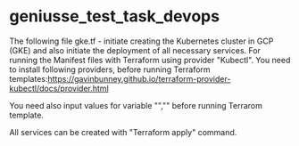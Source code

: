 # geniusse_test_task_devops
The following file gke.tf - initiate creating the Kubernetes cluster in GCP (GKE) and also initiate the deployment of all necessary services. For running the Manifest files with Terraform using provider "Kubectl".
You need to install following providers, before running Terraform templates:https://gavinbunney.github.io/terraform-provider-kubectl/docs/provider.html

You need also input values for variable "","" before running Terrarom template.

All services can be created with "Terraform apply" command.
